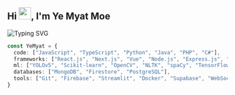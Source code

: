 <h2>
  Hi <img src="https://media.giphy.com/media/hvRJCLFzcasrR4ia7z/giphy.gif" width="28">, I'm Ye Myat Moe
</h2>
<p>
  <img src="https://readme-typing-svg.herokuapp.com?font=Fira+Code&size=24&pause=200&color=7AAEA2&width=435&lines=Full-Stack+Developer;ML+%2F+AI+Explorer;Dest" alt="Typing SVG" />
</p>


```ts
const YeMyat = {
  code: ["JavaScript", "TypeScript", "Python", "Java", "PHP", "C#"],
  frameworks: ["React.js", "Next.js", "Vue", "Node.js", "Express.js", "Laravel", "Flask"],
  ml: ["YOLOv5", "Scikit-learn", "OpenCV", "NLTK", "spaCy", "TensorFlow", "PyTorch", "SHAP", "LIME",],
  databases: ["MongoDB", "Firestore", "PostgreSQL"],
  tools: ["Git", "Firebase", "Streamlit", "Docker", "Supabase", "WebSocket", "Vercel", "Unity"],
}


